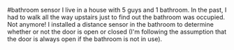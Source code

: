 #bathroom sensor
I live in a house with 5 guys and 1 bathroom. In the past, I had to walk all the way upstairs just to find out the bathroom was occupied. Not anymore! I installed a distance sensor in the bathroom to determine whether or not the door is open or closed (I'm following the assumption that the door is always open if the bathroom is not in use).
